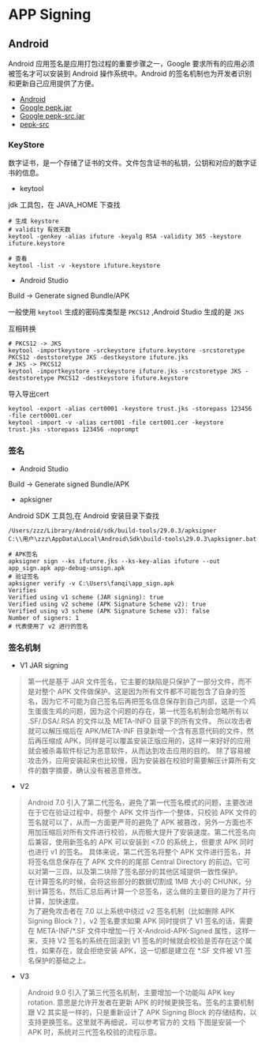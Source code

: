# APP Signing

## Android
Android 应用签名是应用打包过程的重要步骤之一，Google 要求所有的应用必须被签名才可以安装到 Android 操作系统中。Android 的签名机制也为开发者识别和更新自己应用提供了方便。

* [Android](https://developer.android.com/studio/publish/app-signing)
* [Google pepk.jar](https://www.gstatic.com/play-apps-publisher-rapid/signing-tool/prod/pepk.jar)
* [Google pepk-src.jar](https://www.gstatic.com/play-apps-publisher-rapid/signing-tool/prod/pepk-src.jar)
* [pepk-src](https://github.com/yongjhih/pepk)

### KeyStore
数字证书，是一个存储了证书的文件。文件包含证书的私钥，公钥和对应的数字证书的信息。

* keytool

jdk 工具包，在 JAVA_HOME  下查找

```shell
# 生成 keystore
# validity 有效天数
keytool -genkey -alias ifuture -keyalg RSA -validity 365 -keystore ifuture.keystore

# 查看
keytool -list -v -keystore ifuture.keystore
```

* Android Studio

Build -> Generate signed Bundle/APK

一般使用 `keytool` 生成的密码库类型是 `PKCS12` ,Android Studio 生成的是 `JKS`

互相转换
```shell
# PKCS12 -> JKS
keytool -importkeystore -srckeystore ifuture.keystore -srcstoretype PKCS12 -deststoretype JKS -destkeystore ifuture.jks
# JKS -> PKCS12
keytool -importkeystore -srckeystore ifuture.jks -srcstoretype JKS -deststoretype PKCS12 -destkeystore ifuture.keystore
```

导入导出cert
```shell
keytool -export -alias cert0001 -keystore trust.jks -storepass 123456 -file cert0001.cer
keytool -import -v -alias cert001 -file cert001.cer -keystore trust.jks -storepass 123456 -noprompt

```

### 签名

* Android Studio

Build -> Generate signed Bundle/APK

* apksigner

Android SDK 工具包,在 Android 安装目录下查找
```
/Users/zzz/Library/Android/sdk/build-tools/29.0.3/apksigner
C:\\用户\zzz\AppData\Local\Android\Sdk\build-tools\29.0.3\apksigner.bat
```

```shell
# APK签名
apksigner sign --ks ifuture.jks --ks-key-alias ifuture --out app_sign.apk app-debug-unsign.apk
# 验证签名
apksigner verify -v C:\Users\fanqi\app_sign.apk
Verifies
Verified using v1 scheme (JAR signing): true
Verified using v2 scheme (APK Signature Scheme v2): true
Verified using v3 scheme (APK Signature Scheme v3): false
Number of signers: 1
# 代表使用了 v2 进行的签名
```

### 签名机制
* V1 JAR signing
> 第一代是基于 JAR 文件签名，它主要的缺陷是只保护了一部分文件，而不是对整个 APK 文件做保护。这是因为所有文件都不可能包含了自身的签名，因为它不可能为自己签名后再把签名信息保存到自己内部，这是一个鸡生蛋蛋生鸡的问题，因为这个问题的存在，第一代签名机制会忽略所有以 .SF/.DSA/.RSA 的文件以及 META-INFO 目录下的所有文件。 所以攻击者就可以解压缩后在 APK/META-INF 目录新增一个含有恶意代码的文件，然后再压缩成 APK，同样是可以覆盖安装正版应用的，这样一来好好的应用就会被杀毒软件标记为恶意软件，从而达到攻击应用的目的。 除了容易被攻击外，应用安装起来也比较慢，因为安装器在校验时需要解压计算所有文件的数字摘要，确认没有被恶意修改。

* V2
> Android 7.0 引入了第二代签名，避免了第一代签名模式的问题，主要改进在于它在验证过程中，将整个 APK 文件当作一个整体，只校验 APK 文件的签名就可以了，从而一方面更严苛的避免了 APK 被篡改，另外一方面也不用加压缩后对所有文件进行校验，从而极大提升了安装速度。第二代签名向后兼容，使用新签名的 APK 可以安装到 <7.0 的系统上，但要求 APK 同时也进行 v1 的签名。 具体来说，第二代签名将整个 APK 文件进行签名，并将签名信息保存在了 APK 文件的的尾部 Central Directory 的前边。它可以对第一三四，以及第二块除了签名部分的其他区域提供一致性保护。  
在计算签名的时候，会将这些部分的数据切割成 1MB 大小的 CHUNK，分别计算签名，然后汇总后再计算一个总签名，这么做的主要目的是为了并行计算，加快速度。  
为了避免攻击者在 7.0 以上系统中绕过 v2 签名机制（比如删除 APK Signing Block？），v2 签名要求如果 APK 同时提供了 V1 签名的话，需要在 META-INF/*.SF 文件中增加一行 X-Android-APK-Signed 属性，这样一来，支持 V2 签名的系统在回滚到 V1 签名的时候就会校验是否存在这个属性，如果存在，就会拒绝安装 APK，这一切都是建立在 *.SF 文件被 V1 签名保护的基础之上。

* V3
> Android 9.0 引入了第三代签名机制，主要增加一个功能叫 APK key rotation. 意思是允许开发者在更新 APK 的时候更换签名。签名的主要机制跟 V2 其实是一样的，只是重新设计了 APK Signing Block 的存储结构，以支持更换签名。这里就不再细说，可以参考官方的 文档 下图是安装一个 APK 时，系统对三代签名校验的流程示意。
